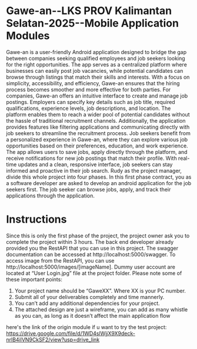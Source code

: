 # Gawe-an--LKS PROV Kalimantan Selatan-2025--Mobile Application Modules
Gawe-an is a user-friendly Android application designed to bridge the gap between companies seeking qualified employees and job seekers looking for the right opportunities. The app serves as a centralized platform where businesses can easily post job vacancies, while potential candidates can browse through listings that match their skills and interests. With a
focus on simplicity, accessibility, and efficiency, Gawe-an ensures that the hiring process becomes smoother and more effective for both parties. For companies, Gawe-an offers an intuitive interface to create and manage job postings. Employers can specify key details such as job title, required qualifications, experience levels, job descriptions, and location. The platform enables them to reach a wider pool of potential candidates without the hassle of traditional recruitment channels. Additionally, the application provides features like filtering applications and communicating directly with job
seekers to streamline the recruitment process. Job seekers benefit from a personalized experience in Gawe-an, where they can explore various job opportunities based on their preferences, education, and work experience. The app allows users to save jobs, apply directly through the platform, and receive notifications for new job postings that match their profile. With real-time updates and a clean, responsive interface, job seekers can stay informed and proactive in their job search. Rudy as the project manager, divide this whole project into four phases. In this first phase
contract, you as a software developer are asked to develop an android application for the job seekers first. The job seeker can browse jobs, apply, and track their applications through the application.

# Instructions

Since this is only the first phase of the project, the project owner ask you to complete the
project within 3 hours.
The back end developer already provided you the RestAPI that you can use in this project. The
swagger documentation can be accessed at http://localhost:5000/swagger.
To access image from the RestAPI, you can use http://localhost:5000/images/[imageName].
Dummy user account are located at “User Login.jpg” file at the project folder.
Please note some of these important points:
1. Your project name should be “GaweXX”. Where XX is your PC number.
2. Submit all of your deliverables completely and time mannerly.
3. You can’t add any additional dependencies for your project.
4. The attached design are just a wireframe, you can add as many whistle as you can, as
long as it doesn’t affect the main application flow

here's the link of the origin module if u want to try the test project: https://drive.google.com/file/d/1WD4slWjjX9X9deck-nrlB4ilVN9CkSF2/view?usp=drive_link
